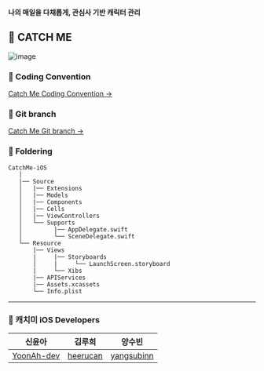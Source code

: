 **나의 매일을 다채롭게, 관심사 기반 캐릭터 관리**
## 🌈 CATCH ME

![image](https://user-images.githubusercontent.com/55099365/124416028-08a59d80-dd91-11eb-9e46-c6d8e262ba1d.png)

### 📕 Coding Convention
[Catch Me Coding Convention →](https://github.com/TeamCatchMe/CatchMe-If-You-iOS/blob/develop/Docs/CodingCovention.md)

### 📗 Git branch
[Catch Me Git branch →](https://github.com/TeamCatchMe/CatchMe-If-You-iOS/blob/develop/Docs/Gitbranch.md)

### 📘 Foldering
```
CatchMe-iOS
   │
   |── Source
   │   |── Extensions
   │   |── Models
   │   |── Components
   │   |── Cells
   │   |── ViewControllers
   │   └── Supports
   │	     |── AppDelegate.swift
   │         └── SceneDelegate.swift
   └── Resource
       |── Views
       |     |── Storyboards
       │     |     └── LaunchScreen.storyboard
       |     └── Xibs
       |── APIServices
       |── Assets.xcassets
       └── Info.plist
```

---
### 🌈 캐치미 iOS Developers
| 신윤아          | 김루희    | 양수빈 |
|:---------------:|:---------:|:-----:|
|[YoonAh-dev](https://github.com/YoonAh-dev)|[heerucan](https://github.com/heerucan) |[yangsubinn](https://github.com/yangsubinn)|
